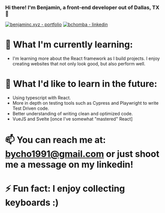### Hi there! I'm Benjamin, a front-end developer out of Dallas, TX 👋

[![benjaminc.xyz - portfolio](https://img.shields.io/badge/benjaminc.xyz-portfolio-2ea44f?style=for-the-badge)](https://benjaminc.xyz)
[![bchomba - linkedin](https://img.shields.io/badge/bchomba-linkedin-0A66C2?style=for-the-badge)](https://www.linkedin.com/in/bchomba/)

# 🔭 What I'm currently learning:
- I'm learning more about the React framework as I build projects. I enjoy creating websites that not only look good, but also perform well.

# 🌱 What I'd like to learn in the future:
- Using typescript with React.
- More in depth on testing tools such as Cypress and Playwright to write Test Driven code.
- Better understanding of writing clean and optimized code.
- VueJS and Svelte [once I've somewhat "mastered" React]

# 📫 You can reach me at: bycho1991@gmail.com or just shoot me a message on my linkedin!


# ⚡ Fun fact: I enjoy collecting keyboards :)

<!--
**bycho91/bycho91** is a ✨ _special_ ✨ repository because its `README.md` (this file) appears on your GitHub profile.

Here are some ideas to get you started:

- 🔭 I’m currently working on ...
- 🌱 I’m currently learning ...
- 👯 I’m looking to collaborate on ...
- 🤔 I’m looking for help with ...
- 💬 Ask me about ...
- 📫 How to reach me: ...
- 😄 Pronouns: ...
- ⚡ Fun fact: ...
-->
